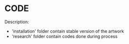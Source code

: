 CODE
================================

Description:
- 'installation' folder contain stable version of the artwork
- 'research' folder contain codes done during process 
